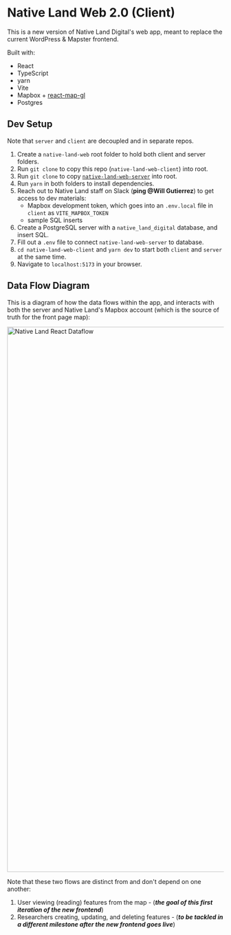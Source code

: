 # Native Land Web 2.0 (Client)
This is a new version of Native Land Digital's web app, meant to replace the current WordPress & Mapster frontend.

Built with:
- React
- TypeScript
- yarn
- Vite
- Mapbox + [react-map-gl](https://github.com/visgl/react-map-gl)
- Postgres

## Dev Setup
Note that `server` and `client` are decoupled and in separate repos.

1. Create a `native-land-web` root folder to hold both client and server folders.
2. Run `git clone` to copy this repo (`native-land-web-client`) into root.
3. Run `git clone` to copy [`native-land-web-server`](https://github.com/native-land-digital/native-land-web-server) into root.
4. Run `yarn` in both folders to install dependencies.
5. Reach out to Native Land staff on Slack (**ping \@Will Gutierrez**) to get access to dev materials:
   - Mapbox development token, which goes into an `.env.local` file in `client` as `VITE_MAPBOX_TOKEN`
   - sample SQL inserts
6. Create a PostgreSQL server with a `native_land_digital` database, and insert SQL.
7. Fill out a `.env` file to connect `native-land-web-server` to database.
8. `cd native-land-web-client` and `yarn dev` to start both `client` and `server` at the same time.
9. Navigate to `localhost:5173` in your browser.

## Data Flow Diagram
This is a diagram of how the data flows within the app, and interacts with both the server and Native Land's Mapbox account (which is the source of truth for the front page map):

<img width="1265" alt="Native Land React Dataflow" src="https://github.com/native-land-digital/native-land-web-client/assets/4361605/99f38ddb-d593-4c80-8dff-83b4ed1ca72a">

Note that these two flows are distinct from and don't depend on one another:
1. User viewing (reading) features from the map - (***the goal of this first iteration of the new frontend***)
2. Researchers creating, updating, and deleting features - (***to be tackled in a different milestone after the new frontend goes live***)
